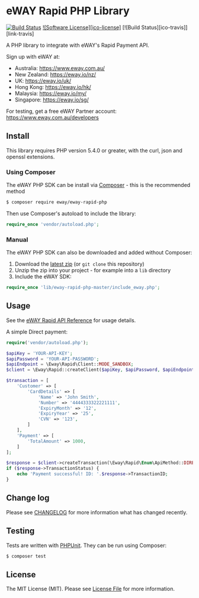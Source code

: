 # eWAY Rapid PHP Library

[![Build Status](https://travis-ci.org/incarnate/eway-rapid-php.svg?branch=master)](https://travis-ci.org/incarnate/eway-rapid-php)
[![Software License][ico-license]](LICENSE.md)
[![Build Status][ico-travis]][link-travis]

A PHP library to integrate with eWAY's Rapid Payment API.

Sign up with eWAY at:
 - Australia:    https://www.eway.com.au/
 - New Zealand:  https://eway.io/nz/
 - UK:           https://eway.io/uk/
 - Hong Kong:    https://eway.io/hk/
 - Malaysia:     https://eway.io/my/
 - Singapore:    https://eway.io/sg/

For testing, get a free eWAY Partner account: https://www.eway.com.au/developers

## Install

This library requires PHP version 5.4.0 or greater, with the curl, json and openssl extensions.

### Using Composer

The eWAY PHP SDK can be install via [Composer](https://getcomposer.org/) - this is the recommended method

```bash
$ composer require eway/eway-rapid-php
```

Then use Composer's autoload to include the library:

```php
require_once 'vendor/autoload.php';
```

### Manual

The eWAY PHP SDK can also be downloaded and added without Composer:

1. Download the [latest zip](https://github.com/eWAYPayment/eway-rapid-php/archive/master.zip) (or `git clone` this repository)
2. Unzip the zip into your project - for example into a `lib` directory
3. Include the eWAY SDK:

```php 
require_once 'lib/eway-rapid-php-master/include_eway.php';
```

## Usage

See the [eWAY Rapid API Reference](https://eway.io/api-v3/?php) for usage details.

A simple Direct payment:

```php
require('vendor/autoload.php');

$apiKey = 'YOUR-API-KEY';
$apiPassword = 'YOUR-API-PASSWORD';
$apiEndpoint = \Eway\Rapid\Client::MODE_SANDBOX;
$client = \Eway\Rapid::createClient($apiKey, $apiPassword, $apiEndpoint);

$transaction = [
    'Customer' => [
        'CardDetails' => [
            'Name' => 'John Smith',
            'Number' => '4444333322221111',
            'ExpiryMonth' => '12',
            'ExpiryYear' => '25',
            'CVN' => '123',
        ]
    ],
    'Payment' => [
        'TotalAmount' => 1000,
    ]
];

$response = $client->createTransaction(\Eway\Rapid\Enum\ApiMethod::DIRECT, $transaction);
if ($response->TransactionStatus) {
    echo 'Payment successful! ID: '.$response->TransactionID;
}
```

## Change log

Please see [CHANGELOG](CHANGELOG.md) for more information what has changed recently.

## Testing

Tests are written with [PHPUnit](https://phpunit.de/). They can be run using Composer:

```bash
$ composer test
```

## License

The MIT License (MIT). Please see [License File](LICENSE.md) for more information.
